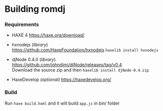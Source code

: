 
# Building romdj


### Requirements

- HAXE 4
https://haxe.org/download/

- hxnodejs (*library*)  
https://github.com/HaxeFoundation/hxnodejs
`haxelib install hxnodejs`

- djNode 0.4.0 (*library*)  
https://github.com/johndimi/djNode/releases/tag/v0.4  
Download the source zip and then
`haxelib install djNode-0.4.zip`

- HaxeDevelop  *(optional)*
https://haxedevelop.org/


### Build

Run `haxe build.hxml` and it will build `app.js` in bin/ folder